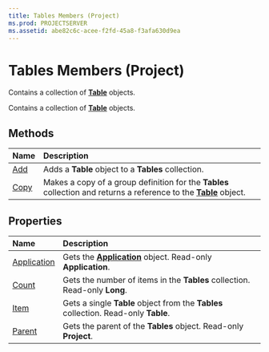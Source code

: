 ```yaml
---
title: Tables Members (Project)
ms.prod: PROJECTSERVER
ms.assetid: abe82c6c-acee-f2fd-45a8-f3afa630d9ea
---
```



# Tables Members (Project)
Contains a collection of  **[Table](table-object-project.md)** objects.

Contains a collection of  **[Table](table-object-project.md)** objects.


## Methods



|**Name**|**Description**|
|:-----|:-----|
|[Add](tables-add-method-project.md)|Adds a  **Table** object to a **Tables** collection.|
|[Copy](tables-copy-method-project.md)|Makes a copy of a group definition for the  **Tables** collection and returns a reference to the **[Table](table-object-project.md)** object.|

## Properties



|**Name**|**Description**|
|:-----|:-----|
|[Application](tables-application-property-project.md)|Gets the  **[Application](application-object-project.md)** object. Read-only **Application**.|
|[Count](tables-count-property-project.md)|Gets the number of items in the  **Tables** collection. Read-only **Long**.|
|[Item](tables-item-property-project.md)|Gets a single  **Table** object from the **Tables** collection. Read-only **Table**.|
|[Parent](tables-parent-property-project.md)|Gets the parent of the  **Tables** object. Read-only **Project**.|

